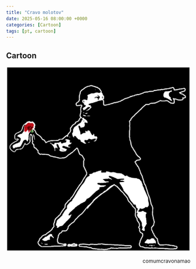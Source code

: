 ```yaml
---
title: "Cravo molotov"
date: 2025-05-16 08:00:00 +0000
categories: [Cartoon]
tags: [pt, cartoon]
---
```


## Cartoon

![cravo_molotov](/assets/images/cravo_molotov.png)
<p style="text-align:right">comumcravonamao</p>

